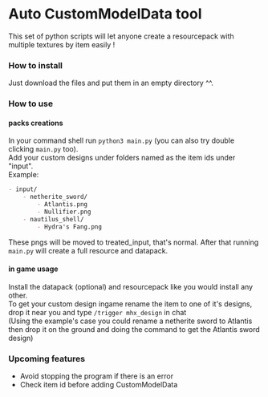 # Auto CustomModelData tool
This set of python scripts will let anyone create a resourcepack with multiple textures by item easily !

### How to install
Just download the files and put them in an empty directory ^^.

### How to use
#### packs creations
In your command shell run `python3 main.py` (you can also try double clicking `main.py` too).\
Add your custom designs under folders named as the item ids under "input".\
Example:
```markdown
- input/
    - netherite_sword/
        - Atlantis.png
        - Nullifier.png
    - nautilus_shell/
        - Hydra's Fang.png
```
These pngs will be moved to treated_input, that's normal.
After that running `main.py` will create a full resource and datapack.

#### in game usage
Install the datapack (optional) and resourcepack like you would install any other.\
To get your custom design ingame rename the item to one of it's designs, drop it near you and type `/trigger mhx_design` in chat\
(Using the example's case you could rename a netherite sword to Atlantis then drop it on the ground and doing the command to get the Atlantis sword design)

### Upcoming features
- Avoid stopping the program if there is an error
- Check item id before adding CustomModelData
